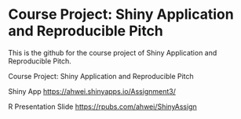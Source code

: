 # Course Project: Shiny Application and Reproducible Pitch

This is the github for the course project of Shiny Application and Reproducible Pitch. 


Course Project: Shiny Application and Reproducible Pitch

Shiny App
https://ahwei.shinyapps.io/Assignment3/

R Presentation Slide
https://rpubs.com/ahwei/ShinyAssign
